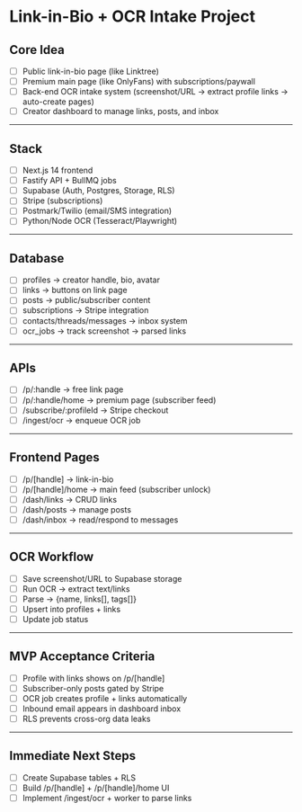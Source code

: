 # Link-in-Bio + OCR Intake Project

## Core Idea
- [ ] Public link-in-bio page (like Linktree)
- [ ] Premium main page (like OnlyFans) with subscriptions/paywall
- [ ] Back-end OCR intake system (screenshot/URL → extract profile links → auto-create pages)
- [ ] Creator dashboard to manage links, posts, and inbox

---

## Stack
- [ ] Next.js 14 frontend
- [ ] Fastify API + BullMQ jobs
- [ ] Supabase (Auth, Postgres, Storage, RLS)
- [ ] Stripe (subscriptions)
- [ ] Postmark/Twilio (email/SMS integration)
- [ ] Python/Node OCR (Tesseract/Playwright)

---

## Database
- [ ] profiles → creator handle, bio, avatar
- [ ] links → buttons on link page
- [ ] posts → public/subscriber content
- [ ] subscriptions → Stripe integration
- [ ] contacts/threads/messages → inbox system
- [ ] ocr_jobs → track screenshot → parsed links

---

## APIs
- [ ] /p/:handle → free link page
- [ ] /p/:handle/home → premium page (subscriber feed)
- [ ] /subscribe/:profileId → Stripe checkout
- [ ] /ingest/ocr → enqueue OCR job

---

## Frontend Pages
- [ ] /p/[handle] → link-in-bio
- [ ] /p/[handle]/home → main feed (subscriber unlock)
- [ ] /dash/links → CRUD links
- [ ] /dash/posts → manage posts
- [ ] /dash/inbox → read/respond to messages

---

## OCR Workflow
- [ ] Save screenshot/URL to Supabase storage
- [ ] Run OCR → extract text/links
- [ ] Parse → {name, links[], tags[]}
- [ ] Upsert into profiles + links
- [ ] Update job status

---

## MVP Acceptance Criteria
- [ ] Profile with links shows on /p/[handle]
- [ ] Subscriber-only posts gated by Stripe
- [ ] OCR job creates profile + links automatically
- [ ] Inbound email appears in dashboard inbox
- [ ] RLS prevents cross-org data leaks

---

## Immediate Next Steps
- [ ] Create Supabase tables + RLS
- [ ] Build /p/[handle] + /p/[handle]/home UI
- [ ] Implement /ingest/ocr + worker to parse links